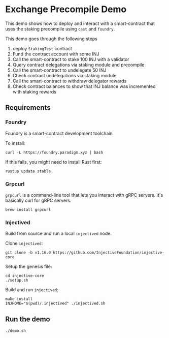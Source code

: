 # Exchange Precompile Demo

This demo shows how to deploy and interact with a smart-contract that uses the 
staking precompile using `cast` and `foundry`.

This demo goes through the following steps

1) deploy `StakingTest` contract
2) Fund the contract account with some INJ
3) Call the smart-contract to stake 100 INJ with a validator
4) Query contract delegations via staking module and precompile
5) Call the smart-contract to undelegate 50 INJ
6) Check contract undelegations via staking module
6) Call the smart-contract to withdraw delegator rewards
7) Check contract balances to show that INJ balance was incremented with staking rewards

## Requirements

### Foundry

Foundry is a smart-contract development toolchain

To install:

```
curl -L https://foundry.paradigm.xyz | bash
```

If this fails, you might need to install Rust first:

```
rustup update stable
```

### Grpcurl

`grpcurl` is a command-line tool that lets you interact with gRPC servers. It's 
basically curl for gRPC servers.

```
brew install grpcurl
```

### Injectived

Build from source and run a local `injectived` node.

Clone `injectived`: 

```
git clone -b v1.16.0 https://github.com/InjectiveFoundation/injective-core 
```

Setup the genesis file:
```
cd injective-core
./setup.sh
```

Build and run `injectived`:
```
make install
INJHOME="$(pwd)/.injectived" ./injectived.sh
```

## Run the demo

```
./demo.sh
```